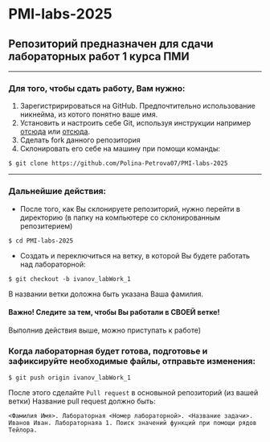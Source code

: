 # PMI-labs-2025
## Репозиторий предназначен для сдачи лабораторных работ 1 курса ПМИ
____
### Для того, чтобы сдать работу, Вам нужно:
1. Зарегистририроваться на GitHub. Предпочтительно использование никнейма, из котого понятно ваше имя.
2. Установить и настроить себе Git, используя инструкции например [отсюда](https://git-scm.com) или [отсюда](https://docs.github.com/ru/get-started/getting-started-with-git/set-up-git).
3. Сделать fork данного репозитория
4. Склонировать его себе на машину при помощи команды:  
``` 
$ git clone https://github.com/Polina-Petrova07/PMI-labs-2025
```
____
### Дальнейшие действия:  
+ После того, как Вы склонируете репозиторий, нужно перейти в директорию (в папку на компьютере со склонированным репозитерием)
```
$ cd PMI-labs-2025
```
+ Создать и переключиться на ветку, в которой Вы будете работать над лабораторной:
```
$ git checkout -b ivanov_labWork_1
```
В названии ветки доложна быть указана Ваша фамилия.  
#### **Важно!** Следите за тем, чтобы Вы работали в **СВОЕЙ** ветке!

Выполнив действия выше, можно приступать к работе)

### Когда лабораторная будет готова, подготовье и зафиксируйте необходимые файлы, отправьте изменения:
```
$ git push origin ivanov_labWork_1
```

После этого сделайте ```Pull request``` в основыной репозиторий (из вашей ветки)
Название pull request должно быть:
```
<Фамилия Имя>. Лабораторная <Номер лабораторной>. <Название задачи>.
Иванов Иван. Лабораторнаяа 1. Поиск значений функций при помощи рядов Тейлора.
```
